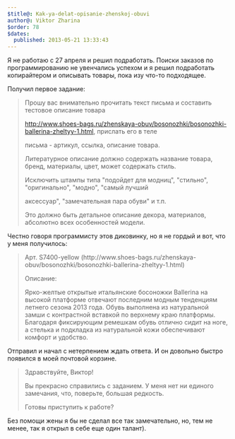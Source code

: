 ```yaml
---
$title@: Kak-ya-delat-opisanie-zhenskoj-obuvi
author@: Viktor Zharina
$order: 78
$dates:
  published: 2013-05-21 13:33:43
---
```

Я не работаю с 27 апреля и решил подработать. Поиски заказов по программированию не увенчались успехом и я решил подработать копирайтером и описывать товары, пока изу что-то подходящее.

Получил первое задание:

<blockquote>Прошу вас внимательно прочитать текст письма и составить тестовое описание товара

http://www.shoes-bags.ru/zhenskaya-obuv/bosonozhki/bosonozhki-ballerina-zheltyy-1.html, прислать его в теле

письма - артикул, ссылка, описание товара.

Литературное описание должно содержать название товара, бренд, материалы, цвет, может содержать стиль.

Исключить штампы типа "подойдет для модниц", "стильно", "оригинально", "модно", "самый лучший

аксессуар", "замечательная пара обуви" и т.п.

Это должно быть детальное описание декора, материалов, абсолютно всех особенностей модели.</blockquote>



Честно говоря программисту этов диковинку, но я не гордый и вот, что у меня получилось:

<blockquote>Арт. S7400-yellow (http://www.shoes-bags.ru/zhenskaya-obuv/bosonozhki/bosonozhki-ballerina-zheltyy-1.html)

Описание:

Ярко-желтые открытые итальянские босоножки Ballerina на высокой платформе отвечают последним модным тенденциям летнего сезона 2013 года. Обувь выполнена из натуральной замши с контрастной вставкой по верхнему краю платформы. Благодаря фиксирующим ремешкам обувь отлично сидит на ноге, а стелька и подкладка из натуральной кожи обеспечивают комфорт и удобство.

</blockquote>



Отправил и начал с нетерпением ждать ответа. И он довольно быстро появился в моей почтовой корзине.

<!--more-->

<blockquote>Здравствуйте, Виктор!

Вы прекрасно справились с заданием. У меня нет ни единого замечания, что, поверьте, большая редкость.

Готовы приступить к работе?</blockquote>


Без помощи жены я бы не сделал все так замечательно, но, тем не менее, так я открыл в себе еще один талант).

